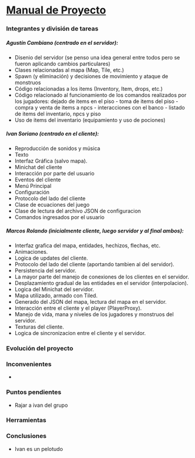 # <u>Manual de Proyecto</u>



### Integrantes y división de tareas

##### Agustín Cambiano (centrado en el servidor):
- Disenio del servidor (se penso una idea general entre todos pero se fueron aplicando cambios particulares)
- Clases relacionadas al mapa (Map, Tile, etc.)
- Spawn (y eliminación) y decisiones de movimiento y ataque de monstruos
- Código relacionadas a los items (Inventory, Item, drops, etc.)
- Código relacionado al funcionamiento de los comandos realizados por
los jugadores: dejado de items en el piso - toma de items del piso - 
compra y venta de items a npcs - interacciones con el banco - listado de
items del inventario, npcs y piso
- Uso de items del inventario (equipamiento y uso de pociones)

##### Ivan Soriano (centrado en el cliente):

- Reproducción de sonidos y música
- Texto
- Interfaz Gráfica (salvo mapa).
- Minichat del cliente
- Interacción por parte del usuario
- Eventos del cliente
- Menú Principal
- Configuración
- Protocolo del lado del cliente
- Clase de ecuaciones del juego
- Clase de lectura del archivo JSON de configuracion
- Comandos ingresados por el usuario

##### Marcos Rolando (inicialmente cliente, luego servidor y al final ambos):

- Interfaz grafica del mapa, entidades, hechizos, flechas, etc.
- Animaciones.
- Logica de updates del cliente.
- Protocolo del lado del cliente (aportando tambien al del servidor).
- Persistencia del servidor.
- La mayor parte del manejo de conexiones de los clientes en el servidor.
- Desplazamiento gradual de las entidades en el servidor (interpolacion).
- Logica del Minichat del servidor.
- Mapa utilizado, armado con Tiled.
- Generado del JSON del mapa, lectura del mapa en el servidor.
- Interacción entre el cliente y el player (PlayerProxy).
- Manejo de vida, mana y niveles de los jugadores y monstruos del servidor.
- Texturas del cliente.
- Logica de sincronizacion entre el cliente y el servidor.

### Evolución del proyecto

### Inconvenientes

- 

### Puntos pendientes

- Rajar a ivan del grupo

### Herramientas

### Conclusiones

- Ivan es un pelotudo
